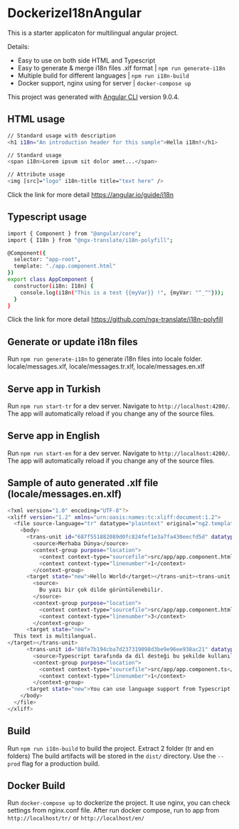 # DockerizeI18nAngular

This is a starter applicaton for multilingual angular project.

Details:
* Easy to use on both side HTML and Typescript
* Easy to generate & merge i18n files .xlf format | `npm run generate-i18n`
* Multiple build for different languages | `npm run i18n-build`
* Docker support, nginx using for server | `docker-compose up`

This project was generated with [Angular CLI](https://github.com/angular/angular-cli) version 9.0.4.

## HTML usage

```sh
// Standard usage with description
<h1 i18n="An introduction header for this sample">Hello i18n!</h1>

// Standard usage
<span i18n>Lorem ipsum sit dolor amet...</span>

// Attribute usage
<img [src]="logo" i18n-title title="text here" />
```
Click the link for more detail https://angular.io/guide/i18n

## Typescript usage

```sh
import { Component } from "@angular/core";
import { I18n } from "@ngx-translate/i18n-polyfill";

@Component({
  selector: "app-root",
  template: "./app.component.html"
})
export class AppComponent {
  constructor(i18n: I18n) {
    console.log(i18n("This is a test {{myVar}} !", {myVar: "^_^"}));
  }
}
```

Click the link for more detail https://github.com/ngx-translate/i18n-polyfill

## Generate or update i18n files

Run `npm run generate-i18n` to generate i18n files into locale folder. locale/messages.xlf, locale/messages.tr.xlf, locale/messages.en.xlf

## Serve app in Turkish

Run `npm run start-tr` for a dev server. Navigate to `http://localhost:4200/`. The app will automatically reload if you change any of the source files.

## Serve app in English

Run `npm run start-en` for a dev server. Navigate to `http://localhost:4200/`. The app will automatically reload if you change any of the source files.

## Sample of auto generated .xlf file (locale/messages.en.xlf)

```sh
<?xml version="1.0" encoding="UTF-8"?>
<xliff version="1.2" xmlns="urn:oasis:names:tc:xliff:document:1.2">
  <file source-language="tr" datatype="plaintext" original="ng2.template" target-language="en">
    <body>
      <trans-unit id="687f551882089d0fc824fef1e3a7fa430eecfd5d" datatype="html">
        <source>Merhaba Dünya</source>
        <context-group purpose="location">
          <context context-type="sourcefile">src/app/app.component.html</context>
          <context context-type="linenumber">1</context>
        </context-group>
      <target state="new">Hello World</target></trans-unit><trans-unit id="8f0301b64b90846d7bf84a0519e087ad3f788234" datatype="html">
        <source>
          Bu yazı bir çok dilde görüntülenebilir.
        </source>
        <context-group purpose="location">
          <context context-type="sourcefile">src/app/app.component.html</context>
          <context context-type="linenumber">3</context>
        </context-group>
      <target state="new">
  This text is multilangual.
</target></trans-unit>
      <trans-unit id="88fe7b194cba7d237319098d3be9e96ee938ac21" datatype="html">
        <source>Typescript tarafında da dil desteği bu şekilde kullanılıyor.</source>
        <context-group purpose="location">
          <context context-type="sourcefile">src/app/app.component.ts</context>
          <context context-type="linenumber">1</context>
        </context-group>
      <target state="new">You can use language support from Typescript like this way!</target></trans-unit>
    </body>
  </file>
</xliff>
```

## Build

Run `npm run i18n-build` to build the project. Extract 2 folder (tr and en folders) The build artifacts will be stored in the `dist/` directory. Use the `--prod` flag for a production build.

## Docker Build

Run `docker-compose up` to dockerize the project. It use nginx, you can check settings from nginx.conf file.
After run docker compose, run to app from `http://localhost/tr/` or `http://localhost/en/` 
